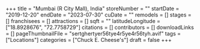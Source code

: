 +++
title = "Mumbai (R City Mall), India"
storeNumber = ""
startDate = "2019-12-20"
endDate = "2023-07-30"
cuDate = ""
remodels = []
stages = []
franchisees = []
attractions = []
sqft = ""
latitudeLongitude = ["18.8928676", "72.7758729"]
citations = []
contributors = []
downloadLinks = []
pageThumbnailFile = "sertghertyer56tye4r5ye4r56tyh.avif"
tags = ["Locations"]
categories = ["Chuck E. Cheese's"]
draft = false
+++
